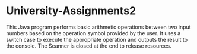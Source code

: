# University-Assignments2
This Java program performs basic arithmetic operations between two input numbers based on the operation symbol provided by the user. It uses a switch case to execute the appropriate operation and outputs the result to the console. The Scanner is closed at the end to release resources.

